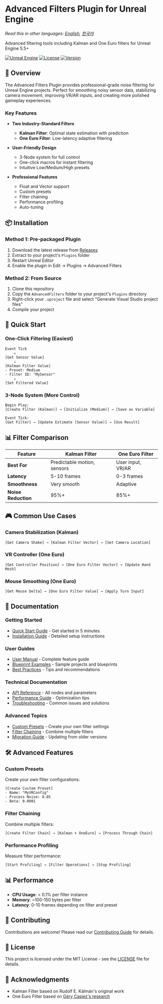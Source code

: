 # Advanced Filters Plugin for Unreal Engine

*Read this in other languages: [English](README.md), [한국어](README_KR.md)*

Advanced filtering tools including Kalman and One Euro filters for Unreal Engine 5.5+

[![Unreal Engine](https://img.shields.io/badge/Unreal%20Engine-5.5+-blue.svg)](https://www.unrealengine.com)
[![License](https://img.shields.io/badge/License-MIT-green.svg)](LICENSE)
[![Version](https://img.shields.io/badge/Version-1.0.0-orange.svg)](https://github.com/yourusername/AdvancedFilters/releases)

## 🎯 Overview

The Advanced Filters Plugin provides professional-grade noise filtering for Unreal Engine projects. Perfect for smoothing noisy sensor data, stabilizing camera movement, improving VR/AR inputs, and creating more polished gameplay experiences.

### Key Features

- **Two Industry-Standard Filters**
  - **Kalman Filter**: Optimal state estimation with prediction
  - **One Euro Filter**: Low-latency adaptive filtering
  
- **User-Friendly Design**
  - 3-Node system for full control
  - One-click macros for instant filtering
  - Intuitive Low/Medium/High presets

- **Professional Features**
  - Float and Vector support
  - Custom presets
  - Filter chaining
  - Performance profiling
  - Auto-tuning

## 📦 Installation

### Method 1: Pre-packaged Plugin
1. Download the latest release from [Releases](https://github.com/yourusername/AdvancedFilters/releases)
2. Extract to your project's `Plugins` folder
3. Restart Unreal Editor
4. Enable the plugin in Edit → Plugins → Advanced Filters

### Method 2: From Source
1. Clone this repository
2. Copy the `AdvancedFilters` folder to your project's `Plugins` directory
3. Right-click your `.uproject` file and select "Generate Visual Studio project files"
4. Compile your project

## 🚀 Quick Start

### One-Click Filtering (Easiest)

```blueprint
Event Tick
    ↓
[Get Sensor Value]
    ↓
[Kalman Filter Value]
- Preset: Medium
- Filter ID: "MySensor"
    ↓
[Set Filtered Value]
```

### 3-Node System (More Control)

```blueprint
Begin Play:
[Create Filter (Kalman)] → [Initialize (Medium)] → [Save as Variable]

Event Tick:
[Get Filter] → [Update Estimate (Sensor Value)] → [Use Result]
```

## 📊 Filter Comparison

| Feature | Kalman Filter | One Euro Filter |
|---------|--------------|-----------------|
| **Best For** | Predictable motion, sensors | User input, VR/AR |
| **Latency** | 5-10 frames | 0-3 frames |
| **Smoothness** | Very smooth | Adaptive |
| **Noise Reduction** | 95%+ | 85%+ |

## 🎮 Common Use Cases

### Camera Stabilization (Kalman)
```blueprint
[Get Camera Shake] → [Kalman Filter Vector] → [Set Camera Location]
```

### VR Controller (One Euro)
```blueprint
[Get Controller Position] → [One Euro Filter Vector] → [Update Hand Mesh]
```

### Mouse Smoothing (One Euro)
```blueprint
[Get Mouse Delta] → [One Euro Filter Value] → [Apply Turn Input]
```

## 📖 Documentation

### Getting Started
- [Quick Start Guide](docs/QuickStart.md) - Get started in 5 minutes
- [Installation Guide](docs/Installation.md) - Detailed setup instructions

### User Guides  
- [User Manual](docs/UserManual.md) - Complete feature guide
- [Blueprint Examples](docs/Examples.md) - Sample projects and blueprints
- [Best Practices](docs/BestPractices.md) - Tips and recommendations

### Technical Documentation
- [API Reference](docs/APIReference.md) - All nodes and parameters
- [Performance Guide](docs/Performance.md) - Optimization tips
- [Troubleshooting](docs/Troubleshooting.md) - Common issues and solutions

### Advanced Topics
- [Custom Presets](docs/CustomPresets.md) - Create your own filter settings
- [Filter Chaining](docs/FilterChaining.md) - Combine multiple filters
- [Migration Guide](docs/Migration.md) - Updating from older versions

## 🛠️ Advanced Features

### Custom Presets
Create your own filter configurations:
```blueprint
[Create Custom Preset]
- Name: "MyVRConfig"
- Process Noise: 0.05
- Beta: 0.0001
```

### Filter Chaining
Combine multiple filters:
```blueprint
[Create Filter Chain] → [Kalman + OneEuro] → [Process Through Chain]
```

### Performance Profiling
Measure filter performance:
```blueprint
[Start Profiling] → [Filter Operations] → [Stop Profiling]
```

## 📊 Performance

- **CPU Usage**: < 0.1% per filter instance
- **Memory**: ~100-150 bytes per filter
- **Latency**: 0-10 frames depending on filter and preset

## 🤝 Contributing

Contributions are welcome! Please read our [Contributing Guide](CONTRIBUTING.md) for details.

## 📄 License

This project is licensed under the MIT License - see the [LICENSE](LICENSE) file for details.

## 🙏 Acknowledgments

- Kalman Filter based on Rudolf E. Kálmán's original work
- One Euro Filter based on [Géry Casiez's research](http://cristal.univ-lille.fr/~casiez/1euro/)
